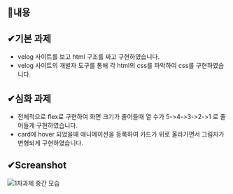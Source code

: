 ## 📝내용

## ✔기본 과제

- velog 사이트를 보고 html 구조를 짜고 구현하였습니다.
- velog 사이트의 개발자 도구를 통해 각 html의 css를 파악하여 css를 구현하였습니다.

## ✔심화 과제

- 전체적으로 flex로 구현하여 화면 크기가 줄어들때 열 수가 5->4->3->2->1 로 줄어들게 구현하였습니다.
- card에 hover 되었을때 애니메이션을 등록하여 카드가 위로 올라가면서 그림자가 변형되게 구현하였습니다.

## ✔Screanshot

![1차과제 중간 모습](https://user-images.githubusercontent.com/67372977/136239573-7e0ac8a6-2f4c-4a64-b4af-2a122cc3f9fc.png)
